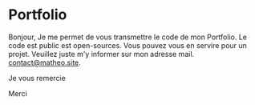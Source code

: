 # Portfolio
Bonjour, 
Je me permet de vous transmettre le code de mon Portfolio. Le code est public est open-sources. Vous pouvez vous en servire pour un projet. Veuillez juste m'y informer sur mon adresse mail. contact@matheo.site.

Je vous remercie

Merci
